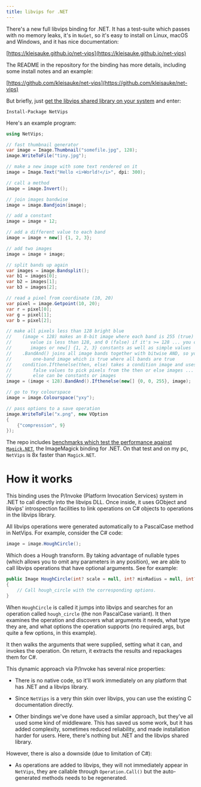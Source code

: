 ```yaml
---
title: libvips for .NET
---
```


There's a new full libvips binding for .NET. It has a test-suite which passes
with no memory leaks, it's in `NuGet`, so it's easy to install on Linux,
macOS and Windows, and it has nice documentation:

[https://kleisauke.github.io/net-vips](https://kleisauke.github.io/net-vips)

The README in the repository for the binding has more details, including some 
install notes and an example:

[https://github.com/kleisauke/net-vips](https://github.com/kleisauke/net-vips)

But briefly, just [get the libvips shared library on your
system](/install.html) and enter:

	Install-Package NetVips

Here's an example program:

```csharp
using NetVips;

// fast thumbnail generator
var image = Image.Thumbnail("somefile.jpg", 128);
image.WriteToFile("tiny.jpg");

// make a new image with some text rendered on it
image = Image.Text("Hello <i>World!</i>", dpi: 300);

// call a method
image = image.Invert();

// join images bandwise
image = image.Bandjoin(image);

// add a constant
image = image + 12;

// add a different value to each band
image = image + new[] {1, 2, 3};

// add two images
image = image + image;

// split bands up again
var images = image.Bandsplit();
var b1 = images[0];
var b2 = images[1];
var b3 = images[2];

// read a pixel from coordinate (10, 20)
var pixel = image.Getpoint(10, 20);
var r = pixel[0];
var g = pixel[1];
var b = pixel[2];

// make all pixels less than 128 bright blue
//    (image < 128) makes an 8-bit image where each band is 255 (true) if that 
//       value is less than 128, and 0 (false) if it's >= 128 ... you can use
//       images or new[] {1, 2, 3} constants as well as simple values
//    .BandAnd() joins all image bands together with bitwise AND, so you get a
//        one-band image which is true where all bands are true
//    condition.Ifthenelse(then, else) takes a condition image and uses true or
//        false values to pick pixels from the then or else images ... then and
//        else can be constants or images
image = (image < 128).BandAnd().Ifthenelse(new[] {0, 0, 255}, image);

// go to Yxy colourspace
image = image.Colourspace("yxy");

// pass options to a save operation
image.WriteToFile("x.png", new VOption
{
    {"compression", 9}
});
```

The repo includes [benchmarks which test the performance against
`Magick.NET`](https://github.com/kleisauke/net-vips/tree/master/tests/NetVips.Benchmarks),
the ImageMagick binding for .NET. On that test and on my pc, `NetVips`
is 8x faster than `Magick.NET`.

# How it works

This binding uses the P/Invoke (Platform Invocation Services) 
system in .NET to call directly into the libvips DLL. Once inside, 
it uses GObject and libvips' introspection facilities to link operations 
on C# objects to operations in the libvips library.

All libvips operations were generated automatically to a PascalCase method 
in NetVips. For example, consider the C# code:

```csharp
image = image.HoughCircle();
```

Which does a Hough transform. By taking advantage of nullable types 
(which allows you to omit any parameters in any position), we are able to 
call libvips operations that have optional arguments. See for example:

```csharp
public Image HoughCircle(int? scale = null, int? minRadius = null, int? maxRadius = null)
{
    // Call hough_circle with the corresponding options.
}
```

When `HoughCircle` is called it jumps into libvips and searches for an operation 
called `hough_circle` (the non PascalCase variant). It then examines the
operation and discovers what arguments it needs, what type they are, and what
options the operation supports (no required args, but quite a few options,
in this example).

It then walks the arguments that were supplied, setting what it can, and 
invokes the operation. On return, it extracts the results and repackages them 
for C#.

This dynamic approach via P/Invoke has several nice properties: 

* There is no native code, so it'll work immediately on any platform that has 
  .NET and a libvips library.

* Since `NetVips` is a very thin skin over libvips, you can use the existing C 
  documentation directly.

* Other bindings we've done have used a similar approach, but they've all used 
  some kind of middleware. This has saved us some work, but it has added 
  complexity, sometimes reduced reliability, and made installation harder for 
  users. Here, there's nothing but .NET and the libvips shared library.

However, there is also a downside (due to limitation of C#):

* As operations are added to libvips, they will not immediately appear in 
  `NetVips`, they are callable through `Operation.Call()` but the 
  auto-generated methods needs to be regenerated.

